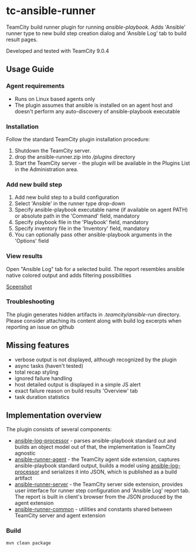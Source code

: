 # tc-ansible-runner
TeamCity build runner plugin for running *ansible-playbook*.
Adds 'Ansible' runner type to new build step creation dialog and 'Ansible Log' tab to build result pages.

Developed and tested with TeamCity 9.0.4
## Usage Guide
### Agent requirements
* Runs on Linux based agents only
* The plugin assumes that ansible is installed on an agent host and doesn't perform any auto-discovery of ansible-playbook executable

### Installation
Follow the standard TeamCity plugin installation procedure:
1. Shutdown the TeamCity server.
1. drop the ansible-runner.zip into *<TeamCity Data Directory>/plugins* directory
1. Start the TeamCity server - the plugin will be available in the Plugins List in the Administration area.

### Add new build step
1. Add new build step to a build configuration
1. Select 'Ansible' in the runner type drop-down
1. Specify ansible-playbook executable name (if available on agent PATH) or absolute path in the 'Command' field, mandatory
1. Specify playbook file in the 'Playbook' field, mandatory
1. Specify inventory file in the 'Inventory' field, mandatory
1. You can optionally pass other ansible-playbook arguments in the 'Options' field

### View results
Open "Ansible Log" tab for a selected build.
The report resembles ansible native colored output and adds filtering possibilities

[Sceenshot](README/AnsibleLog-screen.png)

### Troubleshooting
The plugin generates hidden artifacts in *.teamcity/ansible-run* directory. Please consider attaching its content along with build log excerpts when reporting an issue on github

## Missing features
* verbose output is not displayed, although recognized by the plugin
* async tasks (haven't tested)
* total recap styling
* ignored failure handling
* host detailed output is displayed in a simple JS alert
* exact failure reason on build results 'Overview' tab
* task duration statistics

## Implementation overview
The plugin consists of several components:
* [ansible-log-processor](ansible-log-processor) - parses ansible-playbook standard out and builds an object model out of that, the implementation is TeamCity agnostic
* [ansible-runner-agent](ansible-runner-agent) - the TeamCity agent side extension, captures ansible-playbook standard output, builds a model using [ansible-log-processor](ansible-log-processor) and serializes it into JSON, which is published as a build artifact
* [ansible-runner-server](ansible-runner-server) - the TeamCity server side extension, provides user interface for runner step configuration and 'Ansible Log' report tab. The report is built in client's browser from the JSON produced by the agent extension
* [ansible-runner-common](ansible-runner-common) - utilities and constants shared between TeamCity server and agent extension

### Build
```
mvn clean package
```
